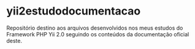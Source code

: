 # yii2estudodocumentacao
Repositório destino aos arquivos desenvolvidos nos meus estudos do Framework PHP Yii 2.0 seguindo os conteúdos da documentação oficial deste.

